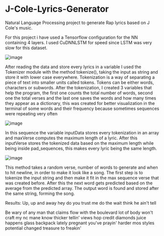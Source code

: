 # J-Cole-Lyrics-Generator
Natural Language Processing project to generate Rap lyrics based on J Cole's music.

  For this project i have used a Tensorflow configuration for the NN containing 4 layers.
I used CuDNNLSTM for speed since LSTM was very slow for this dataset.

![image](https://user-images.githubusercontent.com/112874778/190962936-f704f4ea-e5ef-4458-9652-7f55ef0ed64e.png)

  After reading the data and store every lyrics in a variable I used the Tokenizer module with the method tokenize(), taking the input as string and store it with lower case everywhere. Tokenization is a way of separating a piece of text into smaller units called tokens. Tokens can be either words, characters or subwords.
  After the tokenization, I created 3 variables that help the program, the first one counts the total number of words, second one the total verses and the last one saves the words and how many times they appear as a dictionary, this was created for better visualization in the terminal of some words and their frequency because sometimes sequences were repeating very often

![image](https://user-images.githubusercontent.com/112874778/190962978-cf526128-e017-4898-a03f-8929ed6f81f6.png)

  In this sequence the variable inputData stores every tokenization in an array and maxVerse computes the maximum length of a lyric. After this inputVerse stores the tokenized data based on the maximum length while being inside pad_sequences, this makes every lyric being the same length.

![image](https://user-images.githubusercontent.com/112874778/190962291-4ca43137-b6e5-4aa3-a906-e8add9d223bc.png)

  This method takes a random verse, number of words to generate and when to hit newline, in order to make it look like a song. The first step is to tokenize the input string and then make it fit in the max sequence verse that was created before. After this the next word gets predicted based on the average from the predicted array. The output word is found and stored after the same string, forming the song. 

Results:
Up, up and away
hey do you trust me do the wait
think he ain't tell

Be wary of any man that claims
flow with the boulevard lot of body
won't craft my nc mane know thicker
tellin' views hop credit diamonds juice happens
glass backpack lately pregnant you've prayin' harder
mos styles potential changed treasure to freakin'

